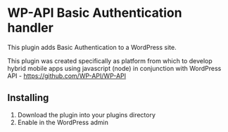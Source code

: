 # WP-API Basic Authentication handler
This plugin adds Basic Authentication to a WordPress site.

This plugin was created specifically as platform from which to develop hybrid mobile apps using javascript (node) in conjunction with WordPress API - https://github.com/WP-API/WP-API 

## Installing
1. Download the plugin into your plugins directory
2. Enable in the WordPress admin

